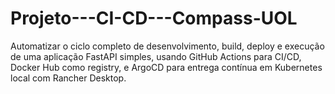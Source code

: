 # Projeto---CI-CD---Compass-UOL
Automatizar o ciclo completo de desenvolvimento, build, deploy e execução de uma  aplicação FastAPI simples, usando GitHub Actions para CI/CD, Docker Hub como registry,  e ArgoCD para entrega contínua em Kubernetes local com Rancher Desktop. 
